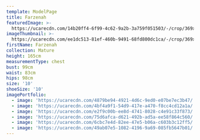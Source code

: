 ```yaml
---
template: ModelPage
title: Farzenah
featuredImage: >-
  https://ucarecdn.com/14b20ff4-6f99-4c62-9a2b-3a759f051503/-/crop/369x250/0,83/-/preview/
imageThumbnail: >-
  https://ucarecdn.com/ee1dc513-81ef-460b-9491-68fd800dc1ca/-/crop/369x527/0,27/-/preview/
firstName: Farzenah
collection: Mature
height: 165cm
measurementType: chest
bust: 99cm
waist: 83cm
hips: 98cm
size: '10'
shoeSize: '10'
imagePortfolio:
  - image: 'https://ucarecdn.com/4879be94-4921-4d6c-9ed0-e07be7ec3b47/'
  - image: 'https://ucarecdn.com/4bf4a9f1-54d9-417e-a470-f8cc4cd12a1a/'
  - image: 'https://ucarecdn.com/e2f9c00b-ee8d-4741-8028-c4e91c33f873/'
  - image: 'https://ucarecdn.com/75d6afca-d621-492b-ad5a-ee58f864c560/'
  - image: 'https://ucarecdn.com/6cbc7e4d-82ee-47e5-b06a-c603b3c12ff5/'
  - image: 'https://ucarecdn.com/49ab07e5-1082-4196-9a69-085fb5647b01/'
---
```


